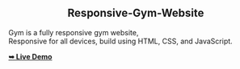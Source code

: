 <h2 align="center">Responsive-Gym-Website</h2>

  Gym is a fully responsive gym website, <br />Responsive for all devices, build using HTML, CSS, and JavaScript.

  <a href="https://responsive-gym-website-qt5olt0dn-yujitechs-projects.vercel.app"><strong>➥ Live Demo</strong></a>   

